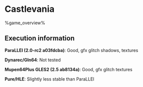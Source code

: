 # Castlevania 

%game_overview%

## Execution information

**ParaLLEl (2.0-rc2 a03fdcba)**: Good, gfx glitch shadows, textures

**Dynarec/Gln64**: Not tested

**Mupen64Plus GLES2 (2.5 ab8134a)**: Good, gfx glitch textures

**Pure/HLE**: Slightly less stable than ParaLLEl